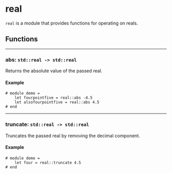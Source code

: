 # real
`real` is a module that provides functions for operating on reals.
## Functions
---
### abs: `std::real -> std::real`
Returns the absolute value of the passed real.
#### Example
```halcyon
# module demo =
    let fourpointfive = real::abs -4.5
    let alsofourpointfive = real::abs 4.5
# end
```
---
### truncate: `std::real -> std::real`
Truncates the passed real by removing the decimal component.
#### Example
```halcyon
# module demo =
    let four = real::truncate 4.5
# end
```
